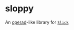 # sloppy
An [operad](https://www.math3ma.com/blog/what-is-an-operad-part-1)-like library for [`Slick`](http://slick.lightbend.com)

